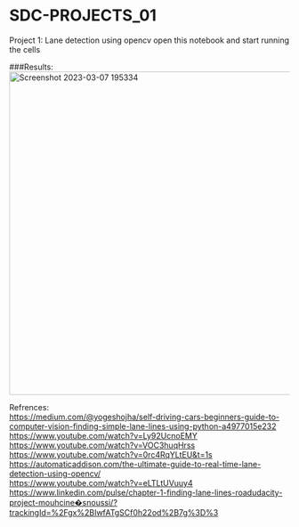 # SDC-PROJECTS_01
Project 1: Lane detection using opencv
open this notebook and start running the cells

###Results:</br>
<img width="581" alt="Screenshot 2023-03-07 195334" src="https://user-images.githubusercontent.com/92617405/223450333-8760514f-2c9c-48a8-b552-1e2e690f5206.png">

Refrences:</br>
https://medium.com/@yogeshojha/self-driving-cars-beginners-guide-to-computer-vision-finding-simple-lane-lines-using-python-a4977015e232</br>
https://www.youtube.com/watch?v=Ly92UcnoEMY</br>
https://www.youtube.com/watch?v=VOC3huqHrss</br>
https://www.youtube.com/watch?v=0rc4RqYLtEU&t=1s</br>
https://automaticaddison.com/the-ultimate-guide-to-real-time-lane-detection-using-opencv/</br>
https://www.youtube.com/watch?v=eLTLtUVuuy4</br>
https://www.linkedin.com/pulse/chapter-1-finding-lane-lines-roadudacity-project-mouhcine�snoussi/?trackingId=%2Fgx%2BIwfATgSCf0h22od%2B7g%3D%3</br>
